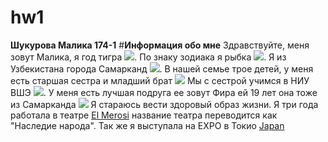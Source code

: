# hw1
**Шукурова Малика 174-1**
#**Информация обо мне**
Здравствуйте, меня зовут Малика, я год тигра ![](https://s1.1zoom.ru/big0/729/Tigers_Painting_Art_Head_White_Glance_533926_1280x954.jpg).
По знаку зодиака я рыбка ![](http://heaclub.ru/tim/c26c62736282b538aeffe48a7379377a/ribi-vosprinimayut-chuzhuyu-bedu-kak-svoyu.jpg). 
Я из Узбекистана города Самарканд ![](https://s00.yaplakal.com/pics/pics_original/4/1/2/3203214.jpg).
В нашей семье трое детей, у меня есть старшая сестра и младший брат ![](https://pp.userapi.com/c638816/v638816061/f8f4/tesUc4efZW4.jpg)
Мы с сестрой учимся в НИУ ВШЭ ![](http://studygu.ru/images/university/blazon/55df85b5965c2.jpg).
У меня есть лучшая подруга ее зовут Фира ей 19 лет она тоже из Самарканда ![](https://pp.userapi.com/c840731/v840731388/4a602/Zq0w6Zcme80.jpg)
Я стараюсь вести здоровый образ жизни. Я три года работала в театре  [El Merosi](http://samcity.uz/catalog/item/teatr-istoricheskogo-kostyuma-el-merosi-el-merosi) название театра переводится как "Наследие народа". Так же я выступала на EXPO в Токио [Japan](https://www.nippo.co.jp/eng/n-expo016/ne16_a.htm)


